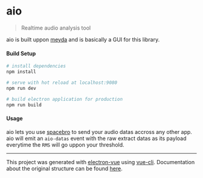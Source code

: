 # aio

> Realtime audio analysis tool

aio is built uppon [meyda](https://github.com/meyda/meyda) and is basically a GUI for this library.

#### Build Setup

``` bash
# install dependencies
npm install

# serve with hot reload at localhost:9080
npm run dev

# build electron application for production
npm run build

```

#### Usage

aio lets you use [spacebro](https://github.com/spacebro/spacebro) to send your audio datas accross any other app. aio will emit an `aio-datas` event with the raw extract datas as its payload everytime the `RMS` will go uppon your threshold.

---

This project was generated with [electron-vue](https://github.com/SimulatedGREG/electron-vue) using [vue-cli](https://github.com/vuejs/vue-cli). Documentation about the original structure can be found [here](https://simulatedgreg.gitbooks.io/electron-vue/content/index.html).
